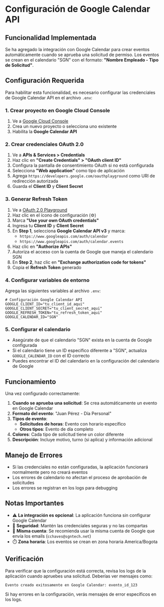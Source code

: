 
# Configuración de Google Calendar API

## Funcionalidad Implementada

Se ha agregado la integración con Google Calendar para crear eventos automáticamente cuando se aprueba una solicitud de permiso. Los eventos se crean en el calendario "SGN" con el formato: **"Nombre Empleado - Tipo de Solicitud"**.

## Configuración Requerida

Para habilitar esta funcionalidad, es necesario configurar las credenciales de Google Calendar API en el archivo `.env`:

### 1. Crear proyecto en Google Cloud Console

1. Ve a [Google Cloud Console](https://console.cloud.google.com/)
2. Crea un nuevo proyecto o selecciona uno existente
3. Habilita la **Google Calendar API**

### 2. Crear credenciales OAuth 2.0

1. Ve a **APIs & Services > Credentials**
2. Haz clic en **"Create Credentials" > "OAuth client ID"**
3. Configura la pantalla de consentimiento OAuth si no está configurada
4. Selecciona **"Web application"** como tipo de aplicación
5. Agrega `https://developers.google.com/oauthplayground` como URI de redirección autorizada
6. Guarda el **Client ID** y **Client Secret**

### 3. Generar Refresh Token

1. Ve a [OAuth 2.0 Playground](https://developers.google.com/oauthplayground)
2. Haz clic en el ícono de configuración (⚙️)
3. Marca **"Use your own OAuth credentials"**
4. Ingresa tu **Client ID** y **Client Secret**
5. En **Step 1**, selecciona **Google Calendar API v3** y marca:
   - `https://www.googleapis.com/auth/calendar`
   - `https://www.googleapis.com/auth/calendar.events`
6. Haz clic en **"Authorize APIs"**
7. Autoriza el acceso con la cuenta de Google que maneja el calendario SGN
8. En **Step 2**, haz clic en **"Exchange authorization code for tokens"**
9. Copia el **Refresh Token** generado

### 4. Configurar variables de entorno

Agrega las siguientes variables al archivo `.env`:

```env
# Configuración Google Calendar API
GOOGLE_CLIENT_ID="tu_client_id_aqui"
GOOGLE_CLIENT_SECRET="tu_client_secret_aqui"
GOOGLE_REFRESH_TOKEN="tu_refresh_token_aqui"
GOOGLE_CALENDAR_ID="SGN"
```

### 5. Configurar el calendario

- Asegúrate de que el calendario "SGN" exista en la cuenta de Google configurada
- Si el calendario tiene un ID específico diferente a "SGN", actualiza `GOOGLE_CALENDAR_ID` con el ID correcto
- Puedes encontrar el ID del calendario en la configuración del calendario de Google

## Funcionamiento

Una vez configurado correctamente:

1. **Cuando se aprueba una solicitud**: Se crea automáticamente un evento en Google Calendar
2. **Formato del evento**: "Juan Pérez - Día Personal"
3. **Tipos de evento**:
   - **Solicitudes de horas**: Evento con horario específico
   - **Otros tipos**: Evento de día completo
4. **Colores**: Cada tipo de solicitud tiene un color diferente
5. **Descripción**: Incluye motivo, turno (si aplica) y información adicional

## Manejo de Errores

- Si las credenciales no están configuradas, la aplicación funcionará normalmente pero no creará eventos
- Los errores de calendario no afectan el proceso de aprobación de solicitudes
- Los errores se registran en los logs para debugging

## Notas Importantes

- ⚠️ **La integración es opcional**: La aplicación funciona sin configurar Google Calendar
- 🔐 **Seguridad**: Mantén las credenciales seguras y no las compartas
- 📧 **Misma cuenta**: Se recomienda usar la misma cuenta de Google que envía los emails (`cchaves@sgntech.net`)
- ⏱️ **Zona horaria**: Los eventos se crean en zona horaria America/Bogota

## Verificación

Para verificar que la configuración está correcta, revisa los logs de la aplicación cuando apruebes una solicitud. Deberías ver mensajes como:

```
Evento creado exitosamente en Google Calendar: evento_id_123
```

Si hay errores en la configuración, verás mensajes de error específicos en los logs.
